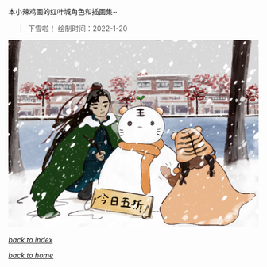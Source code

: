 本小辣鸡画的红叶城角色和插画集~

> 下雪啦！
> 绘制时间：2022-1-20
 
<div align="middle"><img  width="800" src="/assets/images/redleaf/2022-1-20.PNG"></div>

[*back to index*](/paintings/index)

[*back to home*](https://fiiish-yu.github.io/)